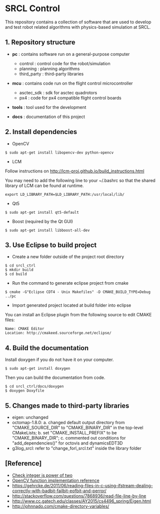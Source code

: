 # SRCL Control

This repository contains a collection of software that are used to develop and test robot related algorithms with physics-based simulation at SRCL.

## 1. Repository structure

* **pc** : contains software run on a general-purpose computer
    + control : control code for the robot/simulation
    + planning : planning algorithms
    + third_party : third-party libraries

* **mcu** : contains code run on the flight control microcontroller
    + asctec_sdk : sdk for asctec quadrotors
    + px4 : code for px4 compatible flight control boards

* **tools** : tool used for the development
* **docs** : documentation of this project

## 2. Install dependencies

* OpenCV
```
$ sudo apt-get install libopencv-dev python-opencv
```

* LCM

Follow instructions on http://lcm-proj.github.io/build_instructions.html

You may need to add the following line to your ~/.bashrc so that the shared library of LCM can be found at runtime.

```
export LD_LIBRARY_PATH=$LD_LIBRARY_PATH:/usr/local/lib/
```

* Qt5
```
$ sudo apt-get install qt5-default
```

* Boost (required by the Qt GUI)
```
$ sudo apt-get install libboost-all-dev
```

## 3. Use Eclipse to build project

* Create a new folder outside of the project root directory

```
$ cd srcl_ctrl
$ mkdir build
$ cd build
```
* Run the command to generate eclipse project from cmake

```
$ cmake -G"Eclipse CDT4 - Unix Makefiles" -D CMAKE_BUILD_TYPE=Debug ../pc
```
* Import generated project located at build folder into eclipse

You can install an Eclipse plugin from the following source to edit CMAKE files:

```
Name: CMAKE Editor
Location: http://cmakeed.sourceforge.net/eclipse/
```

## 4. Build the documentation

Install doxygen if you do not have it on your computer.
```
$ sudo apt-get install doxygen
```

Then you can build the documentation from code.

```
$ cd srcl_ctrl/docs/doxygen
$ doxygen Doxyfile
```

## 5. Changes made to third-party libraries

* eigen: unchanged
* octomap-1.8.0: a. changed default output directory from "CMAKE_SOURCE_DIR" to "CMAKE_BINARY_DIR" in the top-level CMakeLists; b. set "CMAKE_INSTALL_PREFIX" to be "CMAKE_BINARY_DIR"; c. commented out conditions for "add_dependencies()" for octovis and dynamicsEDT3D
* g3log_srcl: refer to "change_forl_srcl.txt" inside the library folder

## [Reference]

* [Check integer is power of two](http://www.exploringbinary.com/ten-ways-to-check-if-an-integer-is-a-power-of-two-in-c/)
* [OpenCV function implementation reference](https://github.com/Itseez/opencv/blob/master/modules/imgproc/src/thresh.cpp#L1192)
* https://gehrcke.de/2011/06/reading-files-in-c-using-ifstream-dealing-correctly-with-badbit-failbit-eofbit-and-perror/
* http://stackoverflow.com/questions/7868936/read-file-line-by-line
* http://www.cc.gatech.edu/classes/AY2015/cs4496_spring/Eigen.html
* http://johnnado.com/cmake-directory-variables/
